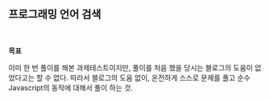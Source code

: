 ## 프로그래밍 언어 검색

<br>

**목표**

이미 한 번 풀이를 해본 과제테스트이지만, 풀이를 처음 했을 당시는 블로그의 도움이 없었다고는 할 수 없다. 따라서 블로그의 도움 없이, 온전하게 스스로 문제를 풀고 순수 Javascript의 동작에 대해서 풀이 하는 것.
